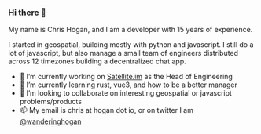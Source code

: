 ### Hi there 👋

My name is Chris Hogan, and I am a developer with 15 years of experience.

I started in geospatial, building mostly with python and javascript. I still do a lot of javascript, but also manage a small team of engineers distributed across 12 timezones building a decentralized chat app.

- 🔭 I’m currently working on [Satellite.im](https://satellite.im) as the Head of Engineering
- 🌱 I’m currently learning rust, vue3, and how to be a better manager
- 👯 I’m looking to collaborate on interesting geospatial or javascript problems/products
- 📫 My email is chris at hogan dot io, or on twitter I am [@wanderinghogan](https://twitter.com/WanderingHogan)
